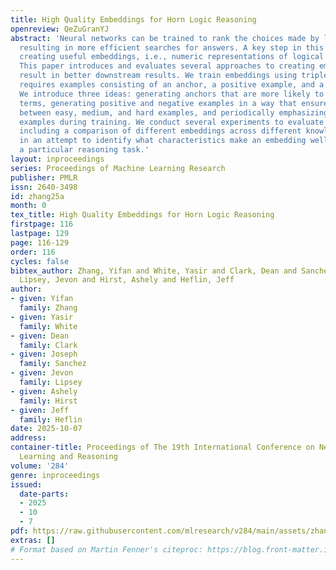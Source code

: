 ```yaml
---
title: High Quality Embeddings for Horn Logic Reasoning
openreview: QeZuGranYJ
abstract: 'Neural networks can be trained to rank the choices made by logical reasoners,
  resulting in more efficient searches for answers. A key step in this process is
  creating useful embeddings, i.e., numeric representations of logical statements.
  This paper introduces and evaluates several approaches to creating embeddings that
  result in better downstream results. We train embeddings using triplet loss, which
  requires examples consisting of an anchor, a positive example, and a negative example.
  We introduce three ideas: generating anchors that are more likely to have repeated
  terms, generating positive and negative examples in a way that ensures a good balance
  between easy, medium, and hard examples, and periodically emphasizing the hardest
  examples during training. We conduct several experiments to evaluate this approach,
  including a comparison of different embeddings across different knowledge bases,
  in an attempt to identify what characteristics make an embedding well-suited to
  a particular reasoning task.'
layout: inproceedings
series: Proceedings of Machine Learning Research
publisher: PMLR
issn: 2640-3498
id: zhang25a
month: 0
tex_title: High Quality Embeddings for Horn Logic Reasoning
firstpage: 116
lastpage: 129
page: 116-129
order: 116
cycles: false
bibtex_author: Zhang, Yifan and White, Yasir and Clark, Dean and Sanchez, Joseph and
  Lipsey, Jevon and Hirst, Ashely and Heflin, Jeff
author:
- given: Yifan
  family: Zhang
- given: Yasir
  family: White
- given: Dean
  family: Clark
- given: Joseph
  family: Sanchez
- given: Jevon
  family: Lipsey
- given: Ashely
  family: Hirst
- given: Jeff
  family: Heflin
date: 2025-10-07
address:
container-title: Proceedings of The 19th International Conference on Neurosymbolic
  Learning and Reasoning
volume: '284'
genre: inproceedings
issued:
  date-parts:
  - 2025
  - 10
  - 7
pdf: https://raw.githubusercontent.com/mlresearch/v284/main/assets/zhang25a/zhang25a.pdf
extras: []
# Format based on Martin Fenner's citeproc: https://blog.front-matter.io/posts/citeproc-yaml-for-bibliographies/
---
```

